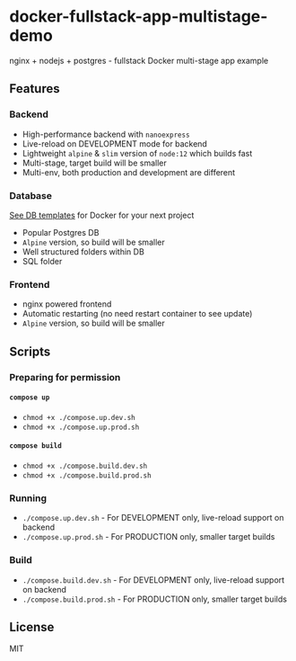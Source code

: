 # docker-fullstack-app-multistage-demo

nginx + nodejs + postgres - fullstack Docker multi-stage app example

## Features

### Backend

- High-performance backend with `nanoexpress`
- Live-reload on DEVELOPMENT mode for backend
- Lightweight `alpine` & `slim` version of `node:12` which builds fast
- Multi-stage, target build will be smaller
- Multi-env, both production and development are different

### Database

[See DB templates](https://github.com/dalisoft/docker-db-templates) for Docker for your next project

- Popular Postgres DB
- `Alpine` version, so build will be smaller
- Well structured folders within DB
- SQL folder

### Frontend

- nginx powered frontend
- Automatic restarting (no need restart container to see update)
- `Alpine` version, so build will be smaller

## Scripts

### Preparing for permission

#### `compose up`

- `chmod +x ./compose.up.dev.sh`
- `chmod +x ./compose.up.prod.sh`

#### `compose build`

- `chmod +x ./compose.build.dev.sh`
- `chmod +x ./compose.build.prod.sh`

### Running

- `./compose.up.dev.sh` - For DEVELOPMENT only, live-reload support on backend
- `./compose.up.prod.sh` - For PRODUCTION only, smaller target builds

### Build

- `./compose.build.dev.sh` - For DEVELOPMENT only, live-reload support on backend
- `./compose.build.prod.sh` - For PRODUCTION only, smaller target builds

## License

MIT
